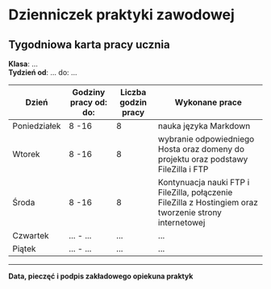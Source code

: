 # Dzienniczek praktyki zawodowej
## Tygodniowa karta pracy ucznia
**Klasa**: ...  
**Tydzień od**: ... do: ...

| **Dzień**     | **Godziny pracy od: do:** | **Liczba godzin pracy** | **Wykonane prace** |
|---------------|---------------------------|-------------------------|--------------------|
| Poniedziałek  | 8 -16                      | 8                       | nauka języka Markdown|
| Wtorek        | 8 -16                      | 8                       | wybranie odpowiedniego Hosta oraz domeny do projektu oraz podstawy FileZilla i FTP |
| Środa         | 8 -16                      | 8                       | Kontynuacja nauki FTP i FileZilla, połączenie FileZilla z Hostingiem oraz tworzenie strony internetowej|
| Czwartek      | ... - ...                  | ...                       | ...                |
| Piątek        | ... - ...                  | ...                     | ...                |

------------

**Data, pieczęć i podpis zakładowego opiekuna praktyk**

